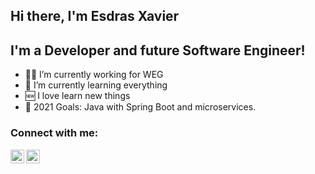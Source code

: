 ## Hi there, I'm Esdras Xavier

## I'm a Developer and future Software Engineer!

- 👨‍💻 I’m currently working for WEG
- 🤣 I’m currently learning everything
- 🆕 I love learn new things
- 🤗 2021 Goals: Java with Spring Boot and microservices.

### Connect with me:
[<img align="left" alt="esdras-xavier | LinkedIn" width="22px" src="https://cdn.jsdelivr.net/npm/simple-icons@v3/icons/linkedin.svg" />][linkedin]
[<img align="left" alt="Esdras Xavier | Instagram" width="22px" src="https://cdn.jsdelivr.net/npm/simple-icons@v3/icons/instagram.svg" />][instagram]

<br />

[instagram]: https://www.instagram.com/esdras__xavier
[linkedin]: https://www.linkedin.com/in/esdras-xavier
